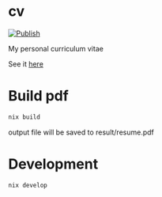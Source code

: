 # cv

[![Publish](https://github.com/nhamlh/cv/actions/workflows/publish.yaml/badge.svg)](https://github.com/nhamlh/cv/actions/workflows/publish.yaml)

My personal curriculum vitae

See it [here](https://github.com/nhamlh/cv/releases/download/master/resume.pdf)

# Build pdf

```sh
nix build
```

output file will be saved to result/resume.pdf

# Development

```sh
nix develop
```
